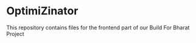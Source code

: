 # OptimiZinator
This repository contains files for the frontend part of our Build For Bharat Project
